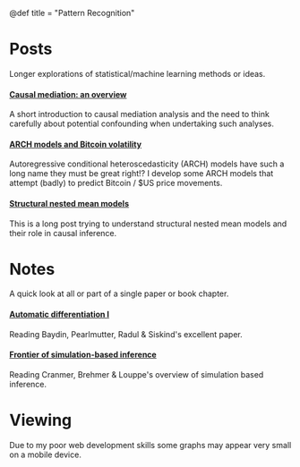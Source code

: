 
@def title = "Pattern Recognition"

# Posts

Longer explorations of statistical/machine learning methods or ideas.

#### [Causal mediation: an overview](/causal-mediation)

A short introduction to causal mediation analysis and the need to think carefully about potential confounding when undertaking such analyses.

#### [ARCH models and Bitcoin volatility](/bitcoin-volatility)

Autoregressive conditional heteroscedasticity (ARCH) models have such a long name they must be great right!? I develop some ARCH models that attempt (badly) to predict Bitcoin / \$US price movements.   

#### [Structural nested mean models](/structural-nested-mean-models)

This is a long post trying to understand structural nested mean models and their role in causal inference. 

# Notes

A quick look at all or part of a single paper or book chapter.

#### [Automatic differentiation I](/autodiff-forward)

Reading Baydin, Pearlmutter, Radul & Siskind's excellent paper.

#### [Frontier of simulation-based inference](/simulation-based-inference)

Reading Cranmer, Brehmer & Louppe's overview of simulation based inference.

# Viewing 

Due to my poor web development skills some graphs may appear very small on a mobile device.